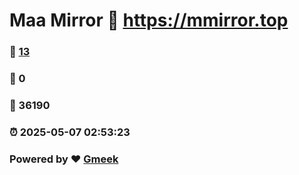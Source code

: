 # Maa Mirror :link: https://mmirror.top 
### :page_facing_up: [13](https://mmirror.top/tag.html) 
### :speech_balloon: 0 
### :hibiscus: 36190 
### :alarm_clock: 2025-05-07 02:53:23 
### Powered by :heart: [Gmeek](https://github.com/Meekdai/Gmeek)
